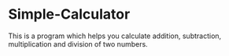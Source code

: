 # Simple-Calculator
This is a program which helps you calculate addition, subtraction, multiplication and division of two numbers. 
